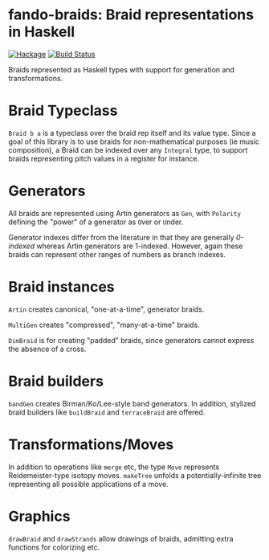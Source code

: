 # fando-braids: Braid representations in Haskell

[![Hackage](https://img.shields.io/hackage/v/fadno-braids.svg)](https://hackage.haskell.org/package/fadno-braids)
[![Build Status](https://travis-ci.org/slpopejoy/fadno-braids.svg?branch=master)](https://travis-ci.org/slpopejoy/fadno-braids)


Braids represented as Haskell types with support for generation and transformations.

# Braid Typeclass

`Braid b a` is a typeclass over the braid rep itself and its value type. Since a goal of this library is to use braids for non-mathematical purposes (ie music composition), a Braid can be indexed over any `Integral` type, to support braids representing pitch values in a register for instance.

# Generators

All braids are represented using Artin generators as `Gen`, with `Polarity` defining the "power" of a generator as `O`ver or `U`nder.

Generator indexes differ from the literature in that they are generally *0-indexed* whereas Artin generators are 1-indexed. However, again these braids can represent other ranges of numbers as branch indexes.

# Braid instances

`Artin` creates canonical, "one-at-a-time", generator braids.

`MultiGen` creates "compressed", "many-at-a-time" braids.

`DimBraid` is for creating "padded" braids, since generators cannot express the absence of a cross.

# Braid builders

`bandGen` creates Birman/Ko/Lee-style band generators. In addition, stylized braid builders like `buildBraid` and `terraceBraid` are offered.

# Transformations/Moves

In addition to operations like `merge` etc, the type `Move` represents Reidemeister-type isotopy moves. `makeTree` unfolds a potentially-infinite tree representing all possible applications of a move.

# Graphics

`drawBraid` and `drawStrands` allow drawings of braids, admitting extra functions for colorizing etc.
